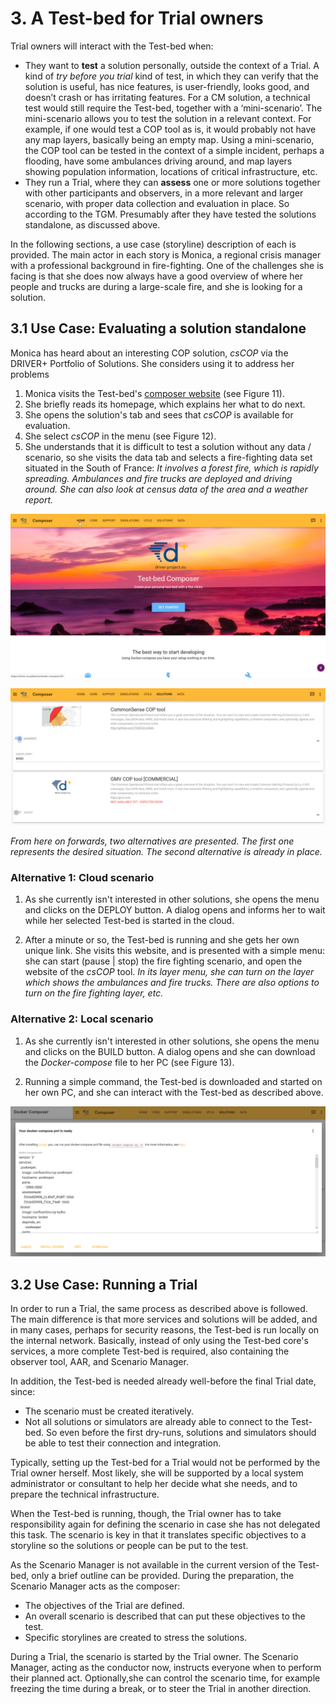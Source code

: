 # 3. A Test-bed for Trial owners

Trial owners will interact with the Test-bed when:
- They want to **test** a solution personally, outside the context of a Trial. A kind of *try before you trial* kind of test, in which they can verify that the solution is useful, has nice features, is user-friendly, looks good, and doesn’t crash or has irritating features. For a CM solution, a technical test would still require the Test-bed, together with a ‘mini-scenario’. The mini-scenario allows you to test the solution in a relevant context. For example, if one would test a COP tool as is, it would probably not have any map layers, basically being an empty map. Using a mini-scenario, the COP tool can be tested in the context of a simple incident, perhaps a flooding, have some ambulances driving around, and map layers showing population information, locations of critical infrastructure, etc.
- They run a Trial, where they can **assess** one or more solutions together with other participants and observers, in a more relevant and larger scenario, with proper data collection and evaluation in place. So according to the TGM. Presumably after they have tested the solutions standalone, as discussed above.

In the following sections, a use case (storyline) description of each is provided. The main actor in each story is Monica, a regional crisis manager with a professional background in fire-fighting. One of the challenges she is facing is that she does now always have a good overview of where her people and trucks are during a large-scale fire, and she is looking for a solution.

## 3.1 Use Case: Evaluating a solution standalone

Monica has heard about an interesting COP solution, *csCOP* via the DRIVER+ Portfolio of Solutions. She considers using it to address her problems

1. Monica visits the Test-bed's [composer website](https://driver-eu.github.io/docker-composer) (see Figure 11).
2. She briefly reads its homepage, which explains her what to do next.
3. She opens the solution's tab and sees that *csCOP* is available for evaluation.
4. She select *csCOP* in the menu (see Figure 12).
5. She understands that it is difficult to test a solution without any data / scenario, so she visits the data tab and selects a fire-fighting data set situated in the South of France: *It involves a forest fire, which is rapidly spreading. Ambulances and fire trucks are deployed and driving around. She can also look at census data of the area and a weather report.*

![Test-bed composer's home page](img/test-bed-composer-home.png)

![Test-bed composer: Selecting a solution](img/test-bed-composer-solutions.png)

*From here on forwards, two alternatives are presented. The first one represents the desired situation. The second alternative is already in place.*

### Alternative 1: Cloud scenario

1. As she currently isn't interested in other solutions, she opens the menu and clicks on the DEPLOY button. A dialog opens and informs her to wait while her selected Test-bed is started in the cloud.

2. After a minute or so, the Test-bed is running and she gets her own unique link. She visits this website, and is presented with a simple menu: she can start (pause | stop) the fire fighting scenario, and open the website of the *csCOP* tool. *In its layer menu, she can turn on the layer which shows the ambulances and fire trucks. There are also options to turn on the fire fighting layer, etc.*

### Alternative 2: Local scenario

1. As she currently isn't interested in other solutions, she opens the menu and clicks on the BUILD button. A dialog opens and she can download the *Docker-compose* file to her PC (see Figure 13).

2. Running a simple command, the Test-bed is downloaded and started on her own PC, and she can interact with the Test-bed as described above.

![Test-bed composer: Downloading the docker-compose.yml file](img/test-bed-composer-download.png)

## 3.2 Use Case: Running a Trial

In order to run a Trial, the same process as described above is followed. The main difference is that more services and solutions will be added, and in many cases, perhaps for security reasons, the Test-bed is run locally on the internal network. Basically, instead of only using the Test-bed core's services, a more complete Test-bed is required, also containing the observer tool, AAR, and Scenario Manager.

In addition, the Test-bed is needed already well-before the final Trial date, since:
- The scenario must be created iteratively.
- Not all solutions or simulators are already able to connect to the Test-bed. So even before the first dry-runs, solutions and simulators should be able to test their connection and integration.

Typically, setting up the Test-bed for a Trial  would not be performed by the Trial owner herself. Most likely, she will be supported by a local system administrator or consultant to help her decide what she needs, and to prepare the technical infrastructure.

When the Test-bed is running, though, the Trial owner has to take responsibility again for defining the scenario in case she has not delegated this task. The scenario is key in that it translates specific objectives to a storyline so the solutions or people can be put to the test.

As the Scenario Manager is not available in the current version of the Test-bed, only a brief outline can be provided. During the preparation, the Scenario Manager acts as the composer:
- The objectives of the Trial are defined.
- An overall scenario is described that can put these objectives to the test.
- Specific storylines are created to stress the solutions.

During a Trial, the scenario is started by the Trial owner. The Scenario Manager, acting as the conductor now, instructs everyone when to perform their planned act. Optionally,she can control the scenario time, for example freezing the time during a break, or to steer the Trial in another direction.
